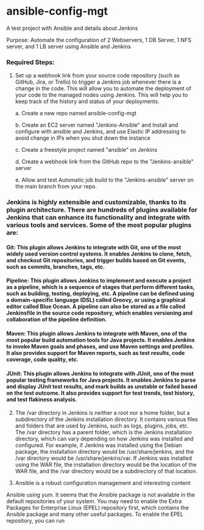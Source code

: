 # ansible-config-mgt
A test project with Ansible and details about Jenkins

Purpose: Automate the configuration of 2 Webservers, 1 DB Server, 1 NFS server, and 1 LB server using Ansible and Jenkins


### Required Steps:



1. Set up a webhook link from your source code repository (such as GitHub, Jira, or Trello) to trigger a Jenkins job whenever there is a change in the code. This will allow you to automate the deployment of your code to the managed nodes using Jenkins. This will help you to keep track of the history and status of your deployments.

    a. Create a new repo named ansible-config-mgt
    
    b. Create an EC2 server named "Jenkins-Ansible" and Install and configure with ansible and Jenkins, and use Elastic IP addressing to avoid change in IPs when you shut down the instance

    c. Create a freestyle project named "ansible" on Jenkins

    d. Create a webhook link from the GitHub repo to the "Jenkins-ansible" server

    e. Allow and test Automatic job build to the "Jenkins-ansible" server on the main branch from your repo.


### Jenkins is highly extensible and customizable, thanks to its plugin architecture. There are hundreds of plugins available for Jenkins that can enhance its functionality and integrate with various tools and services. Some of the most popular plugins are:

#### Git: This plugin allows Jenkins to integrate with Git, one of the most widely used version control systems. It enables Jenkins to clone, fetch, and checkout Git repositories, and trigger builds based on Git events, such as commits, branches, tags, etc.

#### Pipeline: This plugin allows Jenkins to implement and execute a project as a pipeline, which is a sequence of stages that perform different tasks, such as building, testing, deploying, etc. A pipeline can be defined using a domain-specific language (DSL) called Groovy, or using a graphical editor called Blue Ocean. A pipeline can also be stored as a file called Jenkinsfile in the source code repository, which enables versioning and collaboration of the pipeline definition.

#### Maven: This plugin allows Jenkins to integrate with Maven, one of the most popular build automation tools for Java projects. It enables Jenkins to invoke Maven goals and phases, and use Maven settings and profiles. It also provides support for Maven reports, such as test results, code coverage, code quality, etc.

#### JUnit: This plugin allows Jenkins to integrate with JUnit, one of the most popular testing frameworks for Java projects. It enables Jenkins to parse and display JUnit test results, and mark builds as unstable or failed based on the test outcome. It also provides support for test trends, test history, and test flakiness analysis.

2. The /var directory in Jenkins is neither a root nor a home folder, but a subdirectory of the Jenkins installation directory. It contains various files and folders that are used by Jenkins, such as logs, plugins, jobs, etc. The /var directory has a parent folder, which is the Jenkins installation directory, which can vary depending on how Jenkins was installed and configured. For example, if Jenkins was installed using the Debian package, the installation directory would be /usr/share/jenkins, and the /var directory would be /usr/share/jenkins/var. If Jenkins was installed using the WAR file, the installation directory would be the location of the WAR file, and the /var directory would be a subdirectory of that location.

3. Ansible is a robust configuration management and interesting content

Ansible using yum. It seems that the Ansible package is not available in the default repositories of your system. You may need to enable the Extra Packages for Enterprise Linux (EPEL) repository first, which contains the Ansible package and many other useful packages. To enable the EPEL repository, you can run


   


